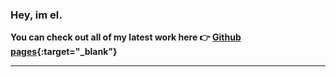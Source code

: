 ### Hey, im el.

**You can check out all of my latest work here 👉 [Github pages](https://elleclipse.github.io/){:target="_blank"}**

---


